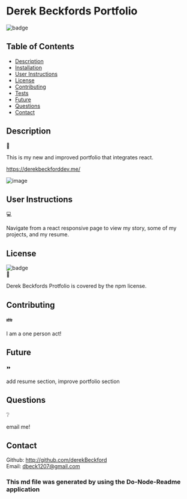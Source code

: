# Derek Beckfords Portfolio

  ![badge](https://img.shields.io/badge/license-npm-brightgreen) </br>

  ## Table of Contents 

  - [Description](#description)
  - [Installation](#installation)
  - [User Instructions](#userinstructions)
  - [License](#license)
  - [Contributing](#contributing)
  - [Tests](#tests)
  - [Future](#future)
  - [Questions](#questions)
  - [Contact](#contact)

  ## Description   
  📝
  
  This is my new and improved portfolio that integrates react.
  
https://derekbeckforddev.me/
  
  ![image](https://user-images.githubusercontent.com/82908627/142465199-1088a074-5a0e-4ba8-95c8-ae85ee3db4c4.png)


  ## User Instructions
  💻
  
  Navigate from a react responsive page to view my story, some of my projects, and my resume. 

  ##  License 
  ![badge](https://img.shields.io/badge/license-npm-brightgreen) </br>
  📎
  
  Derek Beckfords Protfolio is covered by the npm license.
  
  ## Contributing 
  👪
  
  I am a one person act!

  
  ## Future  
  ⏩
  
  add resume section, improve portfolio section

  ## Questions  
  ❔
  
  email me!
  
  ## Contact
  Github: http://github.com/derekBeckford </br>
  Email: dbeck1207@gmail.com


  ### This md file was generated by using the Do-Node-Readme application
